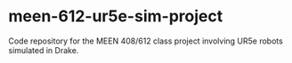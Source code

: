 # meen-612-ur5e-sim-project
Code repository for the MEEN 408/612 class project involving UR5e robots simulated in Drake.
